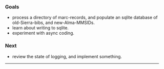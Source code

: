 ### Goals

- process a directory of marc-records, and populate an sqlite database of old-Sierra-bibs, and new-Alma-MMSIDs.
- learn about writing to sqlite.
- experiment with async coding.


### Next

- review the state of logging, and implement something.

---
